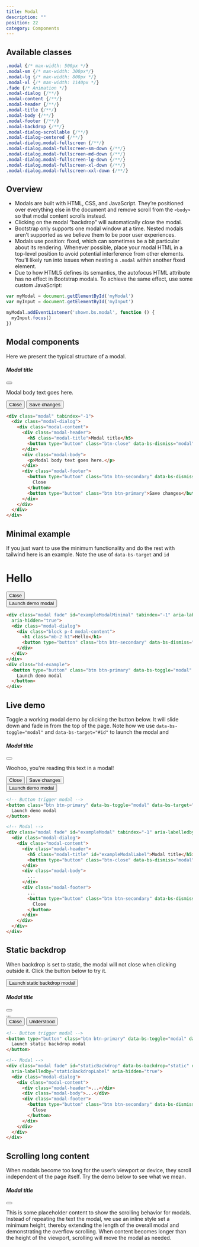 ```yaml
---
title: Modal
description: ""
position: 22
category: Components
---
```


## Available classes

```css
.modal {/* max-width: 500px */}
.modal-sm {/* max-width: 300px*/}
.modal-lg {/* max-width: 800px */}
.modal-xl {/* max-width: 1140px */}
.fade {/* Animation */}
.modal-dialog {/**/} 
.modal-content {/**/}
.modal-header {/**/}
.modal-title {/**/}
.modal-body {/**/}
.modal-footer {/**/}
.modal-backdrop {/**/}
.modal-dialog-scrollable {/**/} 
.modal-dialog-centered {/**/}
.modal-dialog.modal-fullscreen {/**/}
.modal-dialog.modal-fullscreen-sm-down {/**/}
.modal-dialog.modal-fullscreen-md-down {/**/}
.modal-dialog.modal-fullscreen-lg-down {/**/}
.modal-dialog.modal-fullscreen-xl-down {/**/}
.modal-dialog.modal-fullscreen-xxl-down {/**/}
```

## Overview

* Modals are built with HTML, CSS, and JavaScript. They’re positioned over everything else in the document and remove scroll from the `<body>` so that modal content scrolls instead.
* Clicking on the modal “backdrop” will automatically close the modal.
* Bootstrap only supports one modal window at a time. Nested modals aren’t supported as we believe them to be poor user experiences.
* Modals use position: fixed, which can sometimes be a bit particular about its rendering. Whenever possible, place your modal HTML in a top-level position to avoid potential interference from other elements. You’ll likely run into issues when nesting a `.modal` within another fixed element.
* Due to how HTML5 defines its semantics, the autofocus HTML attribute has no effect in Bootstrap modals. To achieve the same effect, use some custom JavaScript:

```js
var myModal = document.getElementById('myModal')
var myInput = document.getElementById('myInput')

myModal.addEventListener('shown.bs.modal', function () {
  myInput.focus()
})
```


## Modal components

Here we present the typical structure of a modal.

<div class="bd-example">
<div class="max-w-md modal-content">
  <div class="modal-header">
    <h5 class="modal-title">Modal title</h5>
    <button type="button" class="btn-close" data-bs-dismiss="modal" aria-label="Close"></button>
  </div>
  <div class="modal-body">
    <p>Modal body text goes here.</p>
  </div>
  <div class="modal-footer">
    <button type="button" class="btn btn-secondary" data-bs-dismiss="modal">Close</button>
    <button type="button" class="btn btn-primary">Save changes</button>
  </div>
</div>
</div>

```html
<div class="modal" tabindex="-1">
  <div class="modal-dialog">
    <div class="modal-content">
      <div class="modal-header">
        <h5 class="modal-title">Modal title</h5>
        <button type="button" class="btn-close" data-bs-dismiss="modal" aria-label="Close"></button>
      </div>
      <div class="modal-body">
        <p>Modal body text goes here.</p>
      </div>
      <div class="modal-footer">
        <button type="button" class="btn btn-secondary" data-bs-dismiss="modal">
          Close
        </button>
        <button type="button" class="btn btn-primary">Save changes</button>
      </div>
    </div>
  </div>
</div>
```

## Minimal example

If you just want to use the minimum functionality and do the rest with tailwind here is an example. Note the use of `data-bs-target` and `id`

<div class="modal fade" id="exampleModalMinimal" tabindex="-1" aria-labelledby="exampleModalMinimalLabel" aria-hidden="true">
  <div class="modal-dialog">
    <div class="block p-4 modal-content">
        <h1 class="mb-2 h1">Hello</h1>
        <button type="button" class="btn btn-secondary" data-bs-dismiss="modal">Close</button>
    </div>
  </div>
</div>
<div class="bd-example">
  <button type="button" class="btn btn-primary" data-bs-toggle="modal" data-bs-target="#exampleModalMinimal">
    Launch demo modal
  </button>
</div>

```html
<div class="modal fade" id="exampleModalMinimal" tabindex="-1" aria-labelledby="exampleModalMinimalLabel"
  aria-hidden="true">
  <div class="modal-dialog">
    <div class="block p-4 modal-content">
      <h1 class="mb-2 h1">Hello</h1>
      <button type="button" class="btn btn-secondary" data-bs-dismiss="modal">Close</button>
    </div>
  </div>
</div>
<div class="bd-example">
  <button type="button" class="btn btn-primary" data-bs-toggle="modal" data-bs-target="#exampleModalMinimal">
    Launch demo modal
  </button>
</div>
```

## Live demo

Toggle a working modal demo by clicking the button below. It will slide down and fade in from the top of the page. Note how we use `data-bs-toggle="modal"` and `data-bs-target="#id"` to launch the modal and 

<div class="modal fade" id="exampleModalLive" tabindex="-1" aria-labelledby="exampleModalLiveLabel" aria-hidden="true">
  <div class="modal-dialog">
    <div class="modal-content">
      <div class="modal-header">
        <h5 class="modal-title" id="exampleModalLiveLabel">Modal title</h5>
        <button type="button" class="btn-close" data-bs-dismiss="modal" aria-label="Close"></button>
      </div>
      <div class="modal-body">
        <p>Woohoo, you're reading this text in a modal!</p>
      </div>
      <div class="modal-footer">
        <button type="button" class="btn btn-secondary" data-bs-dismiss="modal">Close</button>
        <button type="button" class="btn btn-primary">Save changes</button>
      </div>
    </div>
  </div>
</div>
<div class="bd-example">
  <button type="button" class="btn btn-primary" data-bs-toggle="modal" data-bs-target="#exampleModalLive">
    Launch demo modal
  </button>
</div>

```html
<!-- Button trigger modal -->
<button class="btn btn-primary" data-bs-toggle="modal" data-bs-target="#exampleModal"  type="button" >
  Launch demo modal
</button>

<!-- Modal -->
<div class="modal fade" id="exampleModal" tabindex="-1" aria-labelledby="exampleModalLabel" aria-hidden="true">
  <div class="modal-dialog">
    <div class="modal-content">
      <div class="modal-header">
        <h5 class="modal-title" id="exampleModalLabel">Modal title</h5>
        <button type="button" class="btn-close" data-bs-dismiss="modal" aria-label="Close"></button>
      </div>
      <div class="modal-body">
        ...
      </div>
      <div class="modal-footer">
        ...
        <button type="button" class="btn btn-secondary" data-bs-dismiss="modal">
          Close
        </button>
      </div>
    </div>
  </div>
</div>
```

## Static backdrop

When backdrop is set to static, the modal will not close when clicking outside it. Click the button below to try it.

<!-- Button trigger modal -->
<div class="bd-example">
  <button type="button" class="btn btn-primary" data-bs-toggle="modal" data-bs-target="#staticBackdrop">
  Launch static backdrop modal
  </button>
</div>

<!-- Modal -->
<div class="modal fade" id="staticBackdrop" data-bs-backdrop="static" data-bs-keyboard="false" tabindex="-1" aria-labelledby="staticBackdropLabel" aria-hidden="true">
  <div class="modal-dialog">
    <div class="modal-content">
      <div class="modal-header">
        <h5 class="modal-title" id="staticBackdropLabel">Modal title</h5>
        <button type="button" class="btn-close" data-bs-dismiss="modal" aria-label="Close"></button>
      </div>
      <div class="modal-body">
        ...
      </div>
      <div class="modal-footer">
        <button type="button" class="btn btn-secondary" data-bs-dismiss="modal">Close</button>
        <button type="button" class="btn btn-primary">Understood</button>
      </div>
    </div>
  </div>
</div>

```html
<!-- Button trigger modal -->
<button type="button" class="btn btn-primary" data-bs-toggle="modal" data-bs-target="#staticBackdrop">
  Launch static backdrop modal
</button>

<!-- Modal -->
<div class="modal fade" id="staticBackdrop" data-bs-backdrop="static" data-bs-keyboard="false" tabindex="-1"
  aria-labelledby="staticBackdropLabel" aria-hidden="true">
  <div class="modal-dialog">
    <div class="modal-content">
      <div class="modal-header">...</div>
      <div class="modal-body">...</div>
      <div class="modal-footer">
        <button type="button" class="btn btn-secondary" data-bs-dismiss="modal">
          Close
        </button>
      </div>
    </div>
  </div>
</div>
```

## Scrolling long content

When modals become too long for the user’s viewport or device, they scroll independent of the page itself. Try the demo below to see what we mean.

<div class="modal fade" id="exampleModalLong" tabindex="-1" aria-labelledby="exampleModalLongTitle" aria-hidden="true">
  <div class="modal-dialog">
    <div class="modal-content">
      <div class="modal-header">
        <h5 class="modal-title" id="exampleModalLongTitle">Modal title</h5>
        <button type="button" class="btn-close" data-bs-dismiss="modal" aria-label="Close"></button>
      </div>
      <div class="modal-body" style="min-height: 1500px">
        <p>This is some placeholder content to show the scrolling behavior for modals. Instead of repeating the text the
          modal, we use an inline style set a minimum height, thereby extending the length of the overall modal and
          demonstrating the overflow scrolling. When content becomes longer than the height of the viewport, scrolling
          will move the modal as needed.</p>
      </div>
      <div class="modal-footer">
        <button type="button" class="btn btn-secondary" data-bs-dismiss="modal">Close</button>
        <button type="button" class="btn btn-primary">Save changes</button>
      </div>
    </div>
  </div>
</div>

<div class="bd-example">
  <button type="button" class="btn btn-primary" data-bs-toggle="modal" data-bs-target="#exampleModalLong">
    Launch demo modal
  </button>
</div>


You can also create a scrollable modal that allows scroll the modal body by adding `.modal-dialog-scrollable` to `.modal-dialog`.

<div class="modal fade" id="exampleModalScrollable" tabindex="-1" aria-labelledby="exampleModalScrollableTitle" aria-modal="true" role="dialog">
  <div class="modal-dialog modal-dialog-scrollable">
    <div class="modal-content">
      <div class="modal-header">
        <h5 class="modal-title" id="exampleModalScrollableTitle">Modal title</h5>
        <button type="button" class="btn-close" data-bs-dismiss="modal" aria-label="Close"></button>
      </div>
      <div class="modal-body">
        <p>This is some placeholder content to show the scrolling behavior for modals. We use repeated line breaks to demonstrate how content can exceed minimum inner height, thereby showing inner scrolling. When content becomes longer than the prefedined max-height of modal, content will be cropped and scrollable within the modal.</p>
        <br><br><br><br><br><br><br><br><br><br><br><br><br><br><br><br><br><br><br><br><br><br><br><br><br><br><br><br><br><br><br><br><br><br><br><br><br><br><br><br>
        <p>This content should appear at the bottom after you scroll.</p>
      </div>
      <div class="modal-footer">
        <button type="button" class="btn btn-secondary" data-bs-dismiss="modal">Close</button>
        <button type="button" class="btn btn-primary">Save changes</button>
      </div>
    </div>
  </div>
</div>

<div class="bd-example">
  <button type="button" class="btn btn-primary" data-bs-toggle="modal" data-bs-target="#exampleModalScrollable">
    Launch demo modal
  </button>
</div>

```html
<div class="modal-dialog modal-dialog-scrollable">...</div>
```

## Vertically centered

Add `.modal-dialog-centered` to `.modal-dialog` to vertically center the modal.

<div class="modal fade" id="exampleModalCenter" tabindex="-1" aria-labelledby="exampleModalCenterTitle"
  aria-hidden="true">
  <div class="modal-dialog modal-dialog-centered">
    <div class="modal-content">
      <div class="modal-header">
        <h5 class="modal-title" id="exampleModalCenterTitle">Modal title</h5>
        <button type="button" class="btn-close" data-bs-dismiss="modal" aria-label="Close"></button>
      </div>
      <div class="modal-body">
        <p>This is a vertically centered modal.</p>
      </div>
      <div class="modal-footer">
        <button type="button" class="btn btn-secondary" data-bs-dismiss="modal">Close</button>
        <button type="button" class="btn btn-primary">Save changes</button>
      </div>
    </div>
  </div>
</div>
<div class="modal fade" id="exampleModalCenteredScrollable" tabindex="-1"
  aria-labelledby="exampleModalCenteredScrollableTitle" aria-hidden="true">
  <div class="modal-dialog modal-dialog-centered modal-dialog-scrollable">
    <div class="modal-content">
      <div class="modal-header">
        <h5 class="modal-title" id="exampleModalCenteredScrollableTitle">Modal title</h5>
        <button type="button" class="btn-close" data-bs-dismiss="modal" aria-label="Close"></button>
      </div>
      <div class="modal-body">
        <p>This is some placeholder content to show a vertically centered modal. We've added some extra copy here to
          show how vertically centering the modal works when combined with scrollable modals. We also use some repeated
          line breaks to quickly extend the height of the content, thereby triggering the scrolling. When content
          becomes longer than the predefined max-height of modal, content will be cropped and scrollable within the
          modal.</p>
        <br><br><br><br><br><br><br><br><br><br>
        <p>Just like that.</p>
      </div>
      <div class="modal-footer">
        <button type="button" class="btn btn-secondary" data-bs-dismiss="modal">Close</button>
        <button type="button" class="btn btn-primary">Save changes</button>
      </div>
    </div>
  </div>
</div>
<div class="bd-example">
  <button type="button" class="btn btn-primary" data-bs-toggle="modal" data-bs-target="#exampleModalCenter">
    Vertically centered modal
  </button>
  <button type="button" class="btn btn-primary" data-bs-toggle="modal" data-bs-target="#exampleModalCenteredScrollable">
    Vertically centered scrollable modal
  </button>
</div>

```html
<!-- Vertically centered modal -->
<div class="modal-dialog modal-dialog-centered">...</div>

<!-- Vertically centered scrollable modal -->
<div class="modal-dialog modal-dialog-centered modal-dialog-scrollable">
  ...
</div>
```

<!-- TODO - MODAL TOOLTIPS AND POPOVERS -->

## Toggle between modals

Make focus on the use of `data-bs-dismiss="modal"` and `data-bs-target="#id"`. There is nothing new here, it's just that we are using the close button as a launch as well.

<div class="bd-example">
  <div class="modal fade" id="exampleModalToggle" aria-hidden="true" aria-labelledby="exampleModalToggleLabel"
    tabindex="-1">
    <div class="modal-dialog modal-dialog-centered">
      <div class="modal-content">
        <div class="modal-header">
          <h5 class="modal-title" id="exampleModalToggleLabel">Modal 1</h5>
          <button type="button" class="btn-close" data-bs-dismiss="modal" aria-label="Close"></button>
        </div>
        <div class="modal-body">
          Show a second modal and hide this one with the button below.
        </div>
        <div class="modal-footer">
          <button class="btn btn-primary" data-bs-target="#exampleModalToggle2" data-bs-toggle="modal"
            data-bs-dismiss="modal">Open second
            modal</button>
        </div>
      </div>
    </div>
  </div>
  <div class="modal fade" id="exampleModalToggle2" aria-hidden="true" aria-labelledby="exampleModalToggleLabel2"
    tabindex="-1">
    <div class="modal-dialog modal-dialog-centered">
      <div class="modal-content">
        <div class="modal-header">
          <h5 class="modal-title" id="exampleModalToggleLabel2">Modal 2</h5>
          <button type="button" class="btn-close" data-bs-dismiss="modal" aria-label="Close"></button>
        </div>
        <div class="modal-body">
          Hide this modal and show the first with the button below.
        </div>
        <div class="modal-footer">
          <button class="btn btn-primary" data-bs-target="#exampleModalToggle" data-bs-toggle="modal"
            data-bs-dismiss="modal">Back to
            first</button>
        </div>
      </div>
    </div>
  </div>
  <a class="btn btn-primary" data-bs-toggle="modal" href="#exampleModalToggle" role="button">Open first modal</a>
</div>

```html
<div class="bd-example">
  <div class="modal fade" id="exampleModalToggle" aria-hidden="true" aria-labelledby="exampleModalToggleLabel"
    tabindex="-1">
    <div class="modal-dialog modal-dialog-centered">
      <div class="modal-content">
        <div class="modal-header">
          <h5 class="modal-title" id="exampleModalToggleLabel">Modal 1</h5>
          <button type="button" class="btn-close" data-bs-dismiss="modal" aria-label="Close"></button>
        </div>
        <div class="modal-body">
          Show a second modal and hide this one with the button below.
        </div>
        <div class="modal-footer">
          <button class="btn btn-primary" data-bs-target="#exampleModalToggle2" data-bs-toggle="modal"
            data-bs-dismiss="modal">Open second
            modal</button>
        </div>
      </div>
    </div>
  </div>
  <div class="modal fade" id="exampleModalToggle2" aria-hidden="true" aria-labelledby="exampleModalToggleLabel2"
    tabindex="-1">
    <div class="modal-dialog modal-dialog-centered">
      <div class="modal-content">
        <div class="modal-header">
          <h5 class="modal-title" id="exampleModalToggleLabel2">Modal 2</h5>
          <button type="button" class="btn-close" data-bs-dismiss="modal" aria-label="Close"></button>
        </div>
        <div class="modal-body">
          Hide this modal and show the first with the button below.
        </div>
        <div class="modal-footer">
          <button class="btn btn-primary" data-bs-target="#exampleModalToggle" data-bs-toggle="modal"
            data-bs-dismiss="modal">Back to
            first</button>
        </div>
      </div>
    </div>
  </div>
  <a class="btn btn-primary" data-bs-toggle="modal" href="#exampleModalToggle" role="button">Open first modal</a>
</div>
```
